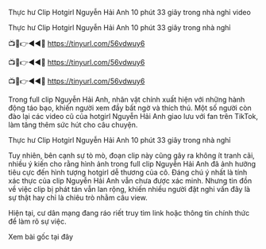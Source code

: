 Thực hư Clip Hotgirl Nguyễn Hải Anh 10 phút 33 giây trong nhà nghỉ video

Thực hư Clip Hotgirl Nguyễn Hải Anh 10 phút 33 giây trong nhà nghỉ


📺📱👉◄◄🔴 https://tinyurl.com/56vdwuy6

📺📱👉◄◄🔴 https://tinyurl.com/56vdwuy6

📺📱👉◄◄🔴 https://tinyurl.com/56vdwuy6


Trong full clip Nguyễn Hải Anh, nhân vật chính xuất hiện với những hành động táo bạo, khiến người xem đầy bất ngờ và thích thú. Một số người còn đào lại các video cũ của hotgirl Nguyễn Hải Anh giao lưu với fan trên TikTok, làm tăng thêm sức hút cho câu chuyện.

Thực hư Clip Hotgirl Nguyễn Hải Anh 10 phút 33 giây trong nhà nghỉ

Tuy nhiên, bên cạnh sự tò mò, đoạn clip này cũng gây ra không ít tranh cãi, nhiều ý kiến cho rằng hình ảnh trong full clip Nguyễn Hải Anh đã ảnh hưởng tiêu cực đến hình tượng hotgirl dễ thương của cô. Đáng chú ý nhất là tính xác thực của clip Nguyễn Hải Anh vẫn chưa được xác minh. Nhưng tin đồn về việc clip bị phát tán vẫn lan rộng, khiến nhiều người đặt nghi vấn đây là sự thật hay chỉ là chiêu trò nhằm câu view.

Hiện tại, cư dân mạng đang ráo riết truy tìm link hoặc thông tin chính thức để làm rõ sự việc.

Xem bài gốc tại đây
